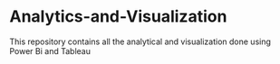 # Analytics-and-Visualization
This repository contains all the analytical and visualization done using Power Bi and Tableau
